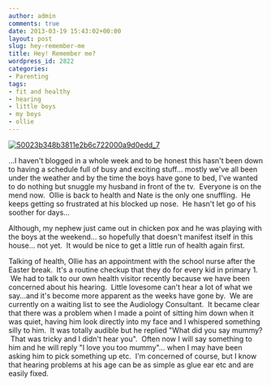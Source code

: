 ```yaml
---
author: admin
comments: true
date: 2013-03-19 15:43:02+00:00
layout: post
slug: hey-remember-me
title: Hey! Remember me?
wordpress_id: 2822
categories:
- Parenting
tags:
- fit and healthy
- hearing
- little boys
- my boys
- ollie
---
```


[![50023b348b3811e2b6c722000a9d0edd_7](http://www.outmumbered.com/wp-content/uploads/2013/03/50023b348b3811e2b6c722000a9d0edd_7.jpg)](http://www.outmumbered.com/wp-content/uploads/2013/03/50023b348b3811e2b6c722000a9d0edd_7.jpg)


...I haven't blogged in a whole week and to be honest this hasn't been down to having a schedule full of busy and exciting stuff... mostly we've all been under the weather and by the time the boys have gone to bed, I've wanted to do nothing but snuggle my husband in front of the tv.  Everyone is on the mend now.  Ollie is back to health and Nate is the only one snuffling.  He keeps getting so frustrated at his blocked up nose.  He hasn't let go of his soother for days...

Although, my nephew just came out in chicken pox and he was playing with the boys at the weekend... so hopefully that doesn't manifest itself in this house... not yet.  It would be nice to get a little run of health again first.

Talking of health, Ollie has an appointment with the school nurse after the Easter break.  It's a routine checkup that they do for every kid in primary 1.  We had to talk to our own health visitor recently because we have been concerned about his hearing.  Little lovesome can't hear a lot of what we say...and it's become more apparent as the weeks have gone by.  We are currently on a waiting list to see the Audiology Consultant.  It became clear that there was a problem when I made a point of sitting him down when it was quiet, having him look directly into my face and I whispered something silly to him.  It was totally audible but he replied "What did you say mummy?  That was tricky and I didn't hear you".  Often now I will say something to him and he will reply "I love you too mummy"... when I may have been asking him to pick something up etc.  I'm concerned of course, but I know that hearing problems at his age can be as simple as glue ear etc and are easily fixed.
